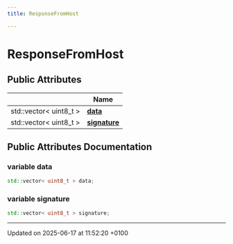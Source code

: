 ```yaml
---
title: ResponseFromHost

---
```


# ResponseFromHost





## Public Attributes

|                | Name           |
| -------------- | -------------- |
| std::vector< uint8_t > | **[data](struct_response_from_host.md#variable-data)**  |
| std::vector< uint8_t > | **[signature](struct_response_from_host.md#variable-signature)**  |

## Public Attributes Documentation

### variable data

```cpp
std::vector< uint8_t > data;
```


### variable signature

```cpp
std::vector< uint8_t > signature;
```


-------------------------------

Updated on 2025-06-17 at 11:52:20 +0100